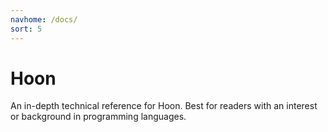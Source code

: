 ```yaml
---
navhome: /docs/
sort: 5
---
```


# Hoon

An in-depth technical reference for Hoon.  Best for readers with
an interest or background in programming languages.

<list/>
